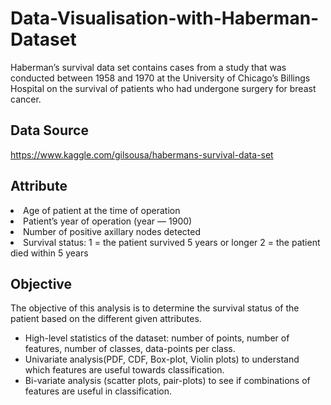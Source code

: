 # Data-Visualisation-with-Haberman-Dataset
Haberman’s survival data set contains cases from a study that was conducted between 1958 and 1970 at the University of Chicago’s Billings Hospital on the survival of patients who had undergone surgery for breast cancer.

## Data Source 
https://www.kaggle.com/gilsousa/habermans-survival-data-set

## Attribute
<li>Age of patient at the time of operation
<li>Patient’s year of operation (year — 1900)
<li>Number of positive axillary nodes detected
<li>Survival status:
    1 = the patient survived 5 years or longer
    2 = the patient died within 5 years

## Objective
The objective of this analysis is to determine the survival status of the patient based on the different given attributes.
<ul>
<li>High-level statistics of the dataset: number of points, number of features, number of classes, data-points per class.</li> 
<li>Univariate analysis(PDF, CDF, Box-plot, Violin plots) to understand which features are useful towards classification. </li>
<li>Bi-variate analysis (scatter plots, pair-plots) to see if combinations of features are useful in classification.</li>
